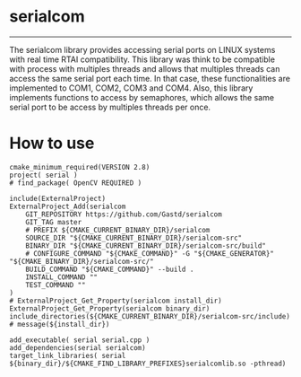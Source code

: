 # serialcom
-----------

The serialcom library provides accessing serial ports on LINUX systems with real time RTAI compatibility. This library was think to be compatible with process with multiples threads and allows that multiples threads can access the same serial port each time. In that case, these functionalities are implemented to COM1, COM2, COM3 and COM4. Also, this library implements functions to access by semaphores, which allows the same serial port to be access by multiples threads per once.


# How to use


    cmake_minimum_required(VERSION 2.8)
    project( serial )
    # find_package( OpenCV REQUIRED )

    include(ExternalProject)
    ExternalProject_Add(serialcom
        GIT_REPOSITORY https://github.com/Gastd/serialcom
        GIT_TAG master
        # PREFIX ${CMAKE_CURRENT_BINARY_DIR}/serialcom
        SOURCE_DIR "${CMAKE_CURRENT_BINARY_DIR}/serialcom-src"
        BINARY_DIR "${CMAKE_CURRENT_BINARY_DIR}/serialcom-src/build"
        # CONFIGURE_COMMAND "${CMAKE_COMMAND}" -G "${CMAKE_GENERATOR}" "${CMAKE_BINARY_DIR}/serialcom-src/"
        BUILD_COMMAND "${CMAKE_COMMAND}" --build .
        INSTALL_COMMAND ""
        TEST_COMMAND ""
    )
    # ExternalProject_Get_Property(serialcom install_dir)
    ExternalProject_Get_Property(serialcom binary_dir)
    include_directories(${CMAKE_CURRENT_BINARY_DIR}/serialcom-src/include)
    # message(${install_dir})

    add_executable( serial serial.cpp )
    add_dependencies(serial serialcom)
    target_link_libraries( serial ${binary_dir}/${CMAKE_FIND_LIBRARY_PREFIXES}serialcomlib.so -pthread)
